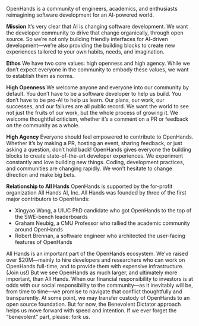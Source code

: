 OpenHands is a community of engineers, academics, and enthusiasts reimagining software development for an AI-powered world.

**Mission**
It’s very clear that AI is changing software development. We want the developer community to drive that change organically, through open source.
So we’re not only building friendly interfaces for AI-driven development—we’re also providing the building blocks to create new experiences tailored to your own habits, needs, and imagination.

**Ethos**
We have two core values: high openness and high agency. While we don’t expect everyone in the community to embody these values, we want to establish them as norms.

**High Openness**
We welcome anyone and everyone into our community by default. You don’t have to be a software developer to help us build. You don’t have to be pro-AI to help us learn.
Our plans, our work, our successes, and our failures are all public record. We want the world to see not just the fruits of our work, but the whole process of growing it.
We welcome thoughtful criticism, whether it’s a comment on a PR or feedback on the community as a whole.

**High Agency**
Everyone should feel empowered to contribute to OpenHands. Whether it’s by making a PR, hosting an event, sharing feedback, or just asking a question, don’t hold back!
OpenHands gives everyone the building blocks to create state-of-the-art developer experiences. We experiment constantly and love building new things.
Coding, development practices, and communities are changing rapidly. We won’t hesitate to change direction and make big bets.

**Relationship to All Hands**
OpenHands is supported by the for-profit organization All Hands AI, Inc.
All Hands was founded by three of the first major contributors to OpenHands:
- Xingyao Wang, a UIUC PhD candidate who got OpenHands to the top of the SWE-bench leaderboards
- Graham Neubig, a CMU Professor who rallied the academic community around OpenHands
- Robert Brennan, a software engineer who architected the user-facing features of OpenHands

All Hands is an important part of the OpenHands ecosystem. We’ve raised over $20M—mainly to hire developers and researchers who can work on OpenHands full-time, and to provide them with expensive infrastructure. (Join us!)
But we see OpenHands as much larger, and ultimately more important, than All Hands. When our financial responsibility to investors is at odds with our social responsibility to the community—as it inevitably will be, from time to time—we promise to navigate that conflict thoughtfully and transparently.
At some point, we may transfer custody of OpenHands to an open source foundation. But for now, the Benevolent Dictator approach helps us move forward with speed and intention. If we ever forget the “benevolent” part, please: fork us.
